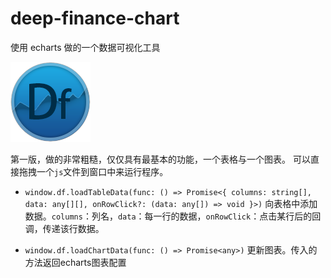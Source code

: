 # deep-finance-chart

使用 echarts 做的一个数据可视化工具

![deep-finance](./img/logo/logo_128.png)

第一版，做的非常粗糙，仅仅具有最基本的功能，一个表格与一个图表。
可以直接拖拽一个`js`文件到窗口中来运行程序。

* `window.df.loadTableData(func: () => Promise<{ columns: string[], data: any[][], onRowClick?: (data: any[]) => void }>)` 向表格中添加数据。`columns`：列名，`data`：每一行的数据，`onRowClick`：点击某行后的回调，传递该行数据。

* `window.df.loadChartData(func: () => Promise<any>)` 更新图表。传入的方法返回echarts图表配置